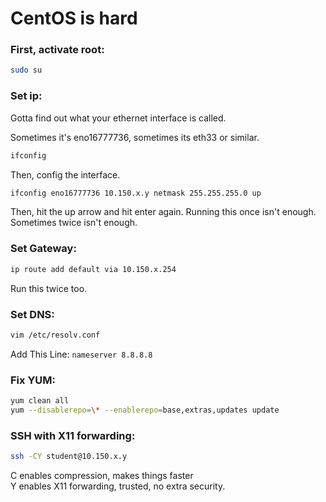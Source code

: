 # CentOS is hard

### First, activate root:
```bash
sudo su
```

### Set ip:

Gotta find out what your ethernet interface is called.

Sometimes it's eno16777736, sometimes its eth33 or similar.

```bash
ifconfig
```

Then, config the interface.

```bash
ifconfig eno16777736 10.150.x.y netmask 255.255.255.0 up
```

Then, hit the up arrow and hit enter again. Running this once isn't enough. Sometimes twice isn't enough.

### Set Gateway:
```bash
ip route add default via 10.150.x.254
```

Run this twice too.

### Set DNS:
```bash
vim /etc/resolv.conf
```

Add This Line:
`nameserver 8.8.8.8`

### Fix YUM:
```bash
yum clean all
yum --disablerepo=\* --enablerepo=base,extras,updates update
```

### SSH with X11 forwarding:
```bash
ssh -CY student@10.150.x.y
```
C enables compression, makes things faster  
Y enables X11 forwarding, trusted, no extra security.
